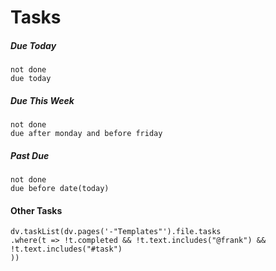 # Tasks

##### Due Today
```tasks
not done
due today
```

##### Due This Week
```tasks
not done
due after monday and before friday
```

##### Past Due
```tasks
not done
due before date(today)
```

#### Other Tasks
```dataviewjs
dv.taskList(dv.pages('-"Templates"').file.tasks
.where(t => !t.completed && !t.text.includes("@frank") &&
!t.text.includes("#task")
))
```



